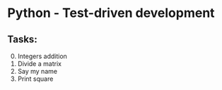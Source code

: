 # Python - Test-driven development

## Tasks:

0. Integers addition
1. Divide a matrix
2. Say my name
3. Print square
